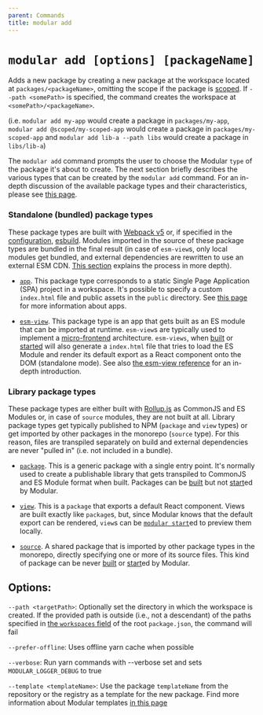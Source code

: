 ```yaml
---
parent: Commands
title: modular add
---
```


# `modular add [options] [packageName]`

Adds a new package by creating a new package at the workspace located at
`packages/<packageName>`, omitting the scope if the package is
[scoped](https://docs.npmjs.com/cli/v8/using-npm/scope). If `--path <somePath>`
is specified, the command creates the workspace at `<somePath>/<packageName>`.

(i.e. `modular add my-app` would create a package in `packages/my-app`,
`modular add @scoped/my-scoped-app` would create a package in
`packages/my-scoped-app` and `modular add lib-a --path libs` would create a
package in `libs/lib-a`)

The `modular add` command prompts the user to choose the Modular `type` of the
package it's about to create. The next section briefly describes the various
types that can be created by the `modular add` command. For an in-depth
discussion of the available package types and their characteristics, please see
[this page](../package-types/index.md).

### Standalone (bundled) package types

These package types are built with [Webpack v5](https://webpack.js.org/) or, if
specified in the [configuration](../configuration.md),
[esbuild](https://esbuild.github.io/). Modules imported in the source of these
package types are bundled in the final result (in case of `esm-view`s, only
local modules get bundled, and external dependencies are rewritten to use an
external ESM CDN. [This section](../esm-views/index.md) explains the process in
more depth).

- [`app`](../package-types/app.md). This package type corresponds to a static
  Single Page Application (SPA) project in a workspace. It's possible to specify
  a custom `index.html` file and public assets in the `public` directory. See
  [this page](../package-types/#app) for more information about apps.

- [`esm-view`](../package-types/esm-view.md). This package type is an app that
  gets built as an ES module that can be imported at runtime. `esm-view`s are
  typically used to implement a [micro-frontend](../concepts/microfrontends.md)
  architecture. `esm-views`, when [built](./build.md) or [started](./start.md)
  will also generate a `index.html` file that tries to load the ES Module and
  render its default export as a React component onto the DOM (standalone mode).
  See also [the esm-view reference](../esm-views/index.md) for an in-depth
  introduction.

### Library package types

These package types are either built with
[Rollup.js](https://rollupjs.org/guide/en/) as CommonJS and ES Modules or, in
case of `source` modules, they are not built at all. Library package types get
typically published to NPM (`package` and `view` types) or get imported by other
packages in the monorepo (`source` type). For this reason, files are transpiled
separately on build and external dependencies are never "pulled in" (i.e. not
included in a bundle).

- [`package`](../package-types/package.md). This is a generic package with a
  single entry point. It's normally used to create a publishable library that
  gets transpiled to CommonJS and ES Module format when built. Packages can be
  [built](../commands/build.md) but not [start](../commands/start.md)ed by
  Modular.

- [`view`](../package-types/view.md). This is a `package` that exports a default
  React component. Views are built exactly like `package`s, but, since Modular
  knows that the default export can be rendered, `view`s can be
  [`modular start`](../start.md)ed to preview them locally.

- [`source`](../package-types/source.md). A shared package that is imported by
  other package types in the monorepo, directly specifying one or more of its
  source files. This kind of package can be never [built](../commands/build.md)
  or [start](../commands/start.md)ed by Modular.

## Options:

`--path <targetPath>`: Optionally set the directory in which the workspace is
created. If the provided path is outside (i.e., not a descendant) of the paths
specified in
[the `workspaces` field](https://classic.yarnpkg.com/lang/en/docs/workspaces/#toc-how-to-use-it)
of the root `package.json`, the command will fail

`--prefer-offline`: Uses offline yarn cache when possible

`--verbose`: Run yarn commands with --verbose set and sets
`MODULAR_LOGGER_DEBUG` to true

`--template <templateName>`: Use the package `templateName` from the repository
or the registry as a template for the new package. Find more information about
Modular templates [in this page](../package-types/template.md)
